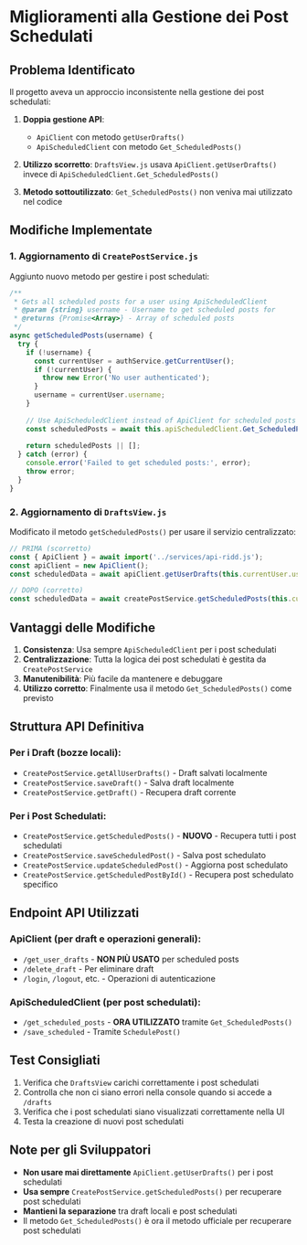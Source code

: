 # Miglioramenti alla Gestione dei Post Schedulati

## Problema Identificato

Il progetto aveva un approccio inconsistente nella gestione dei post schedulati:

1. **Doppia gestione API**: 
   - `ApiClient` con metodo `getUserDrafts()` 
   - `ApiScheduledClient` con metodo `Get_ScheduledPosts()` 

2. **Utilizzo scorretto**: `DraftsView.js` usava `ApiClient.getUserDrafts()` invece di `ApiScheduledClient.Get_ScheduledPosts()`

3. **Metodo sottoutilizzato**: `Get_ScheduledPosts()` non veniva mai utilizzato nel codice

## Modifiche Implementate

### 1. Aggiornamento di `CreatePostService.js`

Aggiunto nuovo metodo per gestire i post schedulati:

```javascript
/**
 * Gets all scheduled posts for a user using ApiScheduledClient
 * @param {string} username - Username to get scheduled posts for
 * @returns {Promise<Array>} - Array of scheduled posts
 */
async getScheduledPosts(username) {
  try {
    if (!username) {
      const currentUser = authService.getCurrentUser();
      if (!currentUser) {
        throw new Error('No user authenticated');
      }
      username = currentUser.username;
    }
    
    // Use ApiScheduledClient instead of ApiClient for scheduled posts
    const scheduledPosts = await this.apiScheduledClient.Get_ScheduledPosts(username);
    
    return scheduledPosts || [];
  } catch (error) {
    console.error('Failed to get scheduled posts:', error);
    throw error;
  }
}
```

### 2. Aggiornamento di `DraftsView.js`

Modificato il metodo `getScheduledPosts()` per usare il servizio centralizzato:

```javascript
// PRIMA (scorretto)
const { ApiClient } = await import('../services/api-ridd.js');
const apiClient = new ApiClient();
const scheduledData = await apiClient.getUserDrafts(this.currentUser.username);

// DOPO (corretto)
const scheduledData = await createPostService.getScheduledPosts(this.currentUser.username);
```

## Vantaggi delle Modifiche

1. **Consistenza**: Usa sempre `ApiScheduledClient` per i post schedulati
2. **Centralizzazione**: Tutta la logica dei post schedulati è gestita da `CreatePostService`
3. **Manutenibilità**: Più facile da mantenere e debuggare
4. **Utilizzo corretto**: Finalmente usa il metodo `Get_ScheduledPosts()` come previsto

## Struttura API Definitiva

### Per i Draft (bozze locali):
- `CreatePostService.getAllUserDrafts()` - Draft salvati localmente
- `CreatePostService.saveDraft()` - Salva draft localmente
- `CreatePostService.getDraft()` - Recupera draft corrente

### Per i Post Schedulati:
- `CreatePostService.getScheduledPosts()` - **NUOVO** - Recupera tutti i post schedulati
- `CreatePostService.saveScheduledPost()` - Salva post schedulato
- `CreatePostService.updateScheduledPost()` - Aggiorna post schedulato
- `CreatePostService.getScheduledPostById()` - Recupera post schedulato specifico

## Endpoint API Utilizzati

### ApiClient (per draft e operazioni generali):
- `/get_user_drafts` - **NON PIÙ USATO** per scheduled posts
- `/delete_draft` - Per eliminare draft
- `/login`, `/logout`, etc. - Operazioni di autenticazione

### ApiScheduledClient (per post schedulati):
- `/get_scheduled_posts` - **ORA UTILIZZATO** tramite `Get_ScheduledPosts()`
- `/save_scheduled` - Tramite `SchedulePost()`

## Test Consigliati

1. Verifica che `DraftsView` carichi correttamente i post schedulati
2. Controlla che non ci siano errori nella console quando si accede a `/drafts`
3. Verifica che i post schedulati siano visualizzati correttamente nella UI
4. Testa la creazione di nuovi post schedulati

## Note per gli Sviluppatori

- **Non usare mai direttamente** `ApiClient.getUserDrafts()` per i post schedulati
- **Usa sempre** `CreatePostService.getScheduledPosts()` per recuperare post schedulati
- **Mantieni la separazione** tra draft locali e post schedulati
- Il metodo `Get_ScheduledPosts()` è ora il metodo ufficiale per recuperare post schedulati
